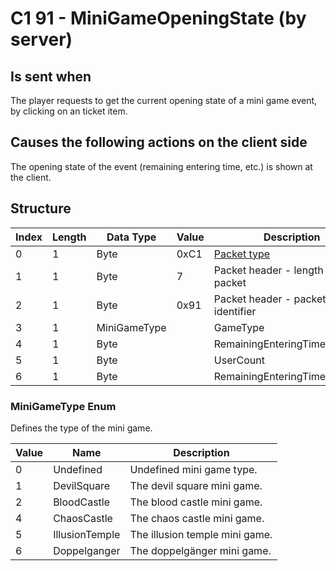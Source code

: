 # C1 91 - MiniGameOpeningState (by server)

## Is sent when

The player requests to get the current opening state of a mini game event, by clicking on an ticket item.

## Causes the following actions on the client side

The opening state of the event (remaining entering time, etc.) is shown at the client.

## Structure

| Index | Length | Data Type | Value | Description |
|-------|--------|-----------|-------|-------------|
| 0 | 1 |   Byte   | 0xC1  | [Packet type](PacketTypes.md) |
| 1 | 1 |    Byte   |   7   | Packet header - length of the packet |
| 2 | 1 |    Byte   | 0x91  | Packet header - packet type identifier |
| 3 | 1 | MiniGameType |  | GameType |
| 4 | 1 | Byte |  | RemainingEnteringTimeMinutes |
| 5 | 1 | Byte |  | UserCount |
| 6 | 1 | Byte |  | RemainingEnteringTimeMinutes2 |

### MiniGameType Enum

Defines the type of the mini game.

| Value | Name | Description |
|-------|------|-------------|
| 0 | Undefined | Undefined mini game type. |
| 1 | DevilSquare | The devil square mini game. |
| 2 | BloodCastle | The blood castle mini game. |
| 4 | ChaosCastle | The chaos castle mini game. |
| 5 | IllusionTemple | The illusion temple mini game. |
| 6 | Doppelganger | The doppelgänger mini game. |